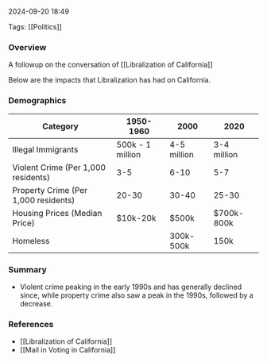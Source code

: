 
2024-09-20 18:49

Tags: [[Politics]]

### Overview
A followup on the conversation of [[Libralization of California]]

Below are the impacts that Libralization has had on California.

### Demographics
| Category | 1950-1960 | 2000 | 2020 |
| --------------- | --------------- | --------------- | --------------- |
| Illegal Immigrants | 500k - 1 million | 4-5 million | 3-4 million |
| Violent Crime (Per 1,000 residents) | 3-5 | 6-10 | 5-7 |
| Property Crime (Per 1,000 residents) | 20-30 | 30-40 | 25-30 |
| Housing Prices (Median Price) | $10k-20k | $500k | $700k-800k |
| Homeless |  | 300k-500k | 150k |

### Summary
- Violent crime peaking in the early 1990s and has generally declined since, while property crime also saw a peak in the 1990s, followed by a decrease.

### References
- [[Libralization of California]]
- [[Mail in Voting in California]]

